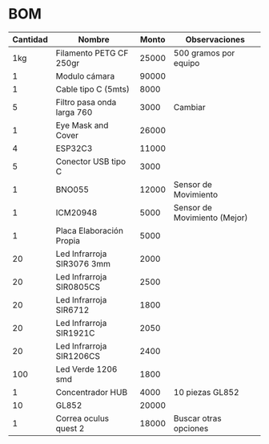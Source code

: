 # BOM

| Cantidad | Nombre | Monto | Observaciones |
|----------|--------|-------|---------------|
| 1kg | Filamento PETG CF 250gr | 25000 | 500 gramos por equipo |
| 1 | Modulo cámara | 90000 | |
| 1 | Cable tipo C (5mts) | 8000 | |
| 5 | Filtro pasa onda larga 760 | 3000 |Cambiar |
| 1 | Eye Mask and Cover | 26000 | |
| 4 | ESP32C3 | 11000 | |
| 5 | Conector USB tipo C | 3000 | |
| 1 | BNO055 | 12000 | Sensor de Movimiento |
| 1 | ICM20948 | 5000 | Sensor de Movimiento (Mejor) |
| 1 | Placa Elaboración Propia | 5000 | |
| 20 | Led Infrarroja SIR3076 3mm| 2000 | |
| 20 | Led Infrarroja SIR0805CS| 2500 | |
| 20 | Led Infrarroja SIR6712| 1800 | |
| 20 | Led Infrarroja SIR1921C| 2050 | |
| 20 | Led Infrarroja SIR1206CS| 2400 | |
| 100 | Led Verde 1206 smd| 1800 | |
| 1 | Concentrador HUB| 4000 |10 piezas GL852 |
| 10 | GL852| 20000 | |
| 1 | Correa oculus quest 2| 18000 |Buscar otras opciones |